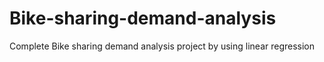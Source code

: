 # Bike-sharing-demand-analysis
Complete Bike sharing demand analysis project by using linear regression
